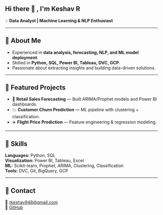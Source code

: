 ##  Hi there 👋 , I'm Keshav R

💡 **Data Analyst | Machine Learning & NLP Enthusiast**

---

## 🔹 About Me
- Experienced in **data analysis, forecasting, NLP, and ML model deployment**.  
- Skilled in **Python, SQL, Power BI, Tableau, DVC, GCP**.  
- Passionate about extracting insights and building data-driven solutions.  

---

## 🔹 Featured Projects
- 🛒 **Retail Sales Forecasting** — Built ARIMA/Prophet models and Power BI dashboards.  
- 📉 **Customer Churn Prediction** — ML pipeline with clustering + classification.  
- ✈️ **Flight Price Prediction** — Feature engineering & regression modeling. 

---

## 🔹 Skills
**Languages:** Python, SQL  
**Visualization:** Power BI, Tableau, Excel  
**ML:** Scikit-learn, Prophet, ARIMA, Clustering, Classification  
**Tools:** DVC, Git, BigQuery, GCP  

---

## 🔹 Contact
📧 [rkeshav948@gmail.com](mailto:rkeshav948@gmail.com)  
🐙 [GitHub](https://github.com/Kesh948)  
